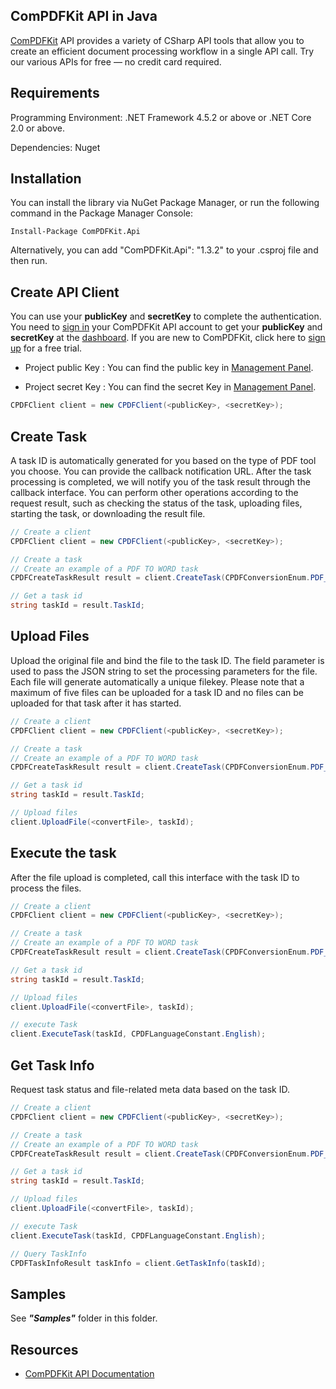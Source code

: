 ## ComPDFKit API in Java

[ComPDFKit](https://api.compdf.com/api/docs/introduction) API provides a variety of CSharp API tools that allow you to create an efficient document processing workflow in a single API call. Try our various APIs for free — no credit card required.



## Requirements

Programming Environment: .NET Framework 4.5.2 or above or .NET Core 2.0 or above.

Dependencies: Nuget



## Installation

You can install the library via NuGet Package Manager, or run the following command in the Package Manager Console:
``` shell script
Install-Package ComPDFKit.Api
```
Alternatively, you can add "ComPDFKit.Api": "1.3.2" to your .csproj file and then run.



## Create API Client

You can use your **publicKey** and **secretKey** to complete the authentication. You need to [sign in](https://api.compdf.com/login) your ComPDFKit API account to get your **publicKey** and **secretKey** at the [dashboard](https://api-dashboard.compdf.com/api/keys). If you are new to ComPDFKit, click here to [sign up](https://api.compdf.com/signup) for a free trial.

- Project public Key : You can find the public key in [Management Panel](https://api-dashboard.compdf.com/api/keys).

- Project secret Key : You can find the secret Key in [Management Panel](https://api-dashboard.compdf.com/api/keys).

```csharp
CPDFClient client = new CPDFClient(<publicKey>, <secretKey>);
```



## Create Task

A task ID is automatically generated for you based on the type of PDF tool you choose. You can provide the callback notification URL. After the task processing is completed, we will notify you of the task result through the callback interface. You can perform other operations according to the request result, such as checking the status of the task, uploading files, starting the task, or downloading the result file.

```csharp
// Create a client
CPDFClient client = new CPDFClient(<publicKey>, <secretKey>);

// Create a task
// Create an example of a PDF TO WORD task
CPDFCreateTaskResult result = client.CreateTask(CPDFConversionEnum.PDF_TO_WORD);

// Get a task id
string taskId = result.TaskId;
```



## Upload Files

Upload the original file and bind the file to the task ID. The field parameter is used to pass the JSON string to set the processing parameters for the file. Each file will generate automatically a unique filekey. Please note that a maximum of five files can be uploaded for a task ID and no files can be uploaded for that task after it has started.

```csharp
// Create a client
CPDFClient client = new CPDFClient(<publicKey>, <secretKey>);

// Create a task
// Create an example of a PDF TO WORD task
CPDFCreateTaskResult result = client.CreateTask(CPDFConversionEnum.PDF_TO_WORD);

// Get a task id
string taskId = result.TaskId;

// Upload files
client.UploadFile(<convertFile>, taskId);
```



## Execute the task

After the file upload is completed, call this interface with the task ID to process the files.

```csharp
// Create a client
CPDFClient client = new CPDFClient(<publicKey>, <secretKey>);

// Create a task
// Create an example of a PDF TO WORD task
CPDFCreateTaskResult result = client.CreateTask(CPDFConversionEnum.PDF_TO_WORD);

// Get a task id
string taskId = result.TaskId;

// Upload files
client.UploadFile(<convertFile>, taskId);

// execute Task
client.ExecuteTask(taskId, CPDFLanguageConstant.English);
```



## Get Task Info

Request task status and file-related meta data based on the task ID.

```csharp
// Create a client
CPDFClient client = new CPDFClient(<publicKey>, <secretKey>);

// Create a task
// Create an example of a PDF TO WORD task
CPDFCreateTaskResult result = client.CreateTask(CPDFConversionEnum.PDF_TO_WORD);

// Get a task id
string taskId = result.TaskId;

// Upload files
client.UploadFile(<convertFile>, taskId);

// execute Task
client.ExecuteTask(taskId, CPDFLanguageConstant.English);

// Query TaskInfo
CPDFTaskInfoResult taskInfo = client.GetTaskInfo(taskId);
```



## Samples

See ***"Samples"*** folder in this folder.



## Resources

* [ComPDFKit API Documentation](https://api.compdf.com/api/docs/introduction)
